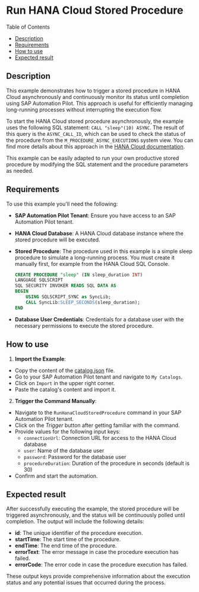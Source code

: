 # Run HANA Cloud Stored Procedure

Table of Contents

* [Description](#description)
* [Requirements](#requirements)
* [How to use](#how-to-use)
* [Expected result](#expected-result)

## Description

This example demonstrates how to trigger a stored procedure in HANA Cloud asynchronously and continuously monitor its status until completion using SAP Automation Pilot. This approach is useful for efficiently managing long-running processes without interrupting the execution flow.

To start the HANA Cloud stored procedure asynchronously, the example uses the following SQL statement: `CALL "sleep"(10) ASYNC`. The result of this query is the `ASYNC_CALL_ID`, which can be used to check the status of the procedure from the `M_PROCEDURE_ASYNC_EXECUTIONS` system view. You can find more details about this approach in the [HANA Cloud documentation](https://help.sap.com/docs/hana-cloud-database/sap-hana-cloud-sap-hana-database-sql-reference-guide/call-statement-procedural).

This example can be easily adapted to run your own productive stored procedure by modifying the SQL statement and the procedure parameters as needed.

## Requirements

To use this example you'll need the following:

* **SAP Automation Pilot Tenant**: Ensure you have access to an SAP Automation Pilot tenant.
* **HANA Cloud Database**: A HANA Cloud database instance where the stored procedure will be executed.
* **Stored Procedure**: The procedure used in this example is a simple sleep procedure to simulate a long-running process. You must create it manually first, for example from the HANA Cloud SQL Console.

  ```sql
  CREATE PROCEDURE "sleep" (IN sleep_duration INT)
  LANGUAGE SQLSCRIPT
  SQL SECURITY INVOKER READS SQL DATA AS
  BEGIN
      USING SQLSCRIPT_SYNC as SyncLib;
      CALL SyncLib:SLEEP_SECONDS(sleep_duration);
  END
  ```

* **Database User Credentials**: Credentials for a database user with the necessary permissions to execute the stored procedure.

## How to use

1. **Import the Example**:

* Copy the content of the [catalog.json](./catalog.json) file.
* Go to your SAP Automation Pilot tenant and navigate to `My Catalogs`.
* Click on `Import` in the upper right corner.
* Paste the catalog's content and import it.

2. **Trigger the Command Manually**:

* Navigate to the `RunHanaCloudStoredProcedure` command in your SAP Automation Pilot tenant.
* Click on the *Trigger* button after getting familiar with the command.
* Provide values for the following input keys:
  * `connectionUrl`: Connection URL for access to the HANA Cloud database
  * `user`: Name of the database user
  * `password`: Password for the database user
  * `procedureDuration`: Duration of the procedure in seconds (default is 30)
* Confirm and start the automation.

## Expected result

After successfully executing the example, the stored procedure will be triggered asynchronously, and the status will be continuously polled until completion. The output will include the following details:

* **id**: The unique identifier of the procedure execution.
* **startTime**: The start time of the procedure.
* **endTime**: The end time of the procedure.
* **errorText**: The error message in case the procedure execution has failed.
* **errorCode**: The error code in case the procedure execution has failed.

These output keys provide comprehensive information about the execution status and any potential issues that occurred during the process.
